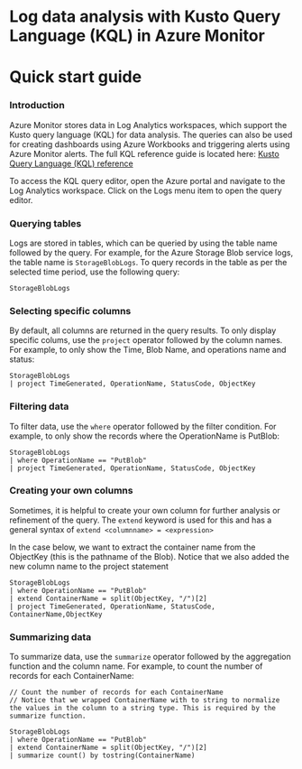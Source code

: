 # Log data analysis with Kusto Query Language (KQL) in Azure Monitor
# Quick start guide

### Introduction
Azure Monitor stores data in Log Analytics workspaces, which support the Kusto query language (KQL) for data analysis. The queries can also be used for creating dashboards using Azure Workbooks and triggering alerts using Azure Monitor alerts.  The full KQL reference guide is located here: [Kusto Query Language (KQL) reference](https://learn.microsoft.com/en-us/kusto/query/syntax-conventions?view=azure-data-explorer&preserve-view=true)

To access the KQL query editor, open the Azure portal and navigate to the Log Analytics workspace. Click on the Logs menu item to open the query editor.

### Querying tables
Logs are stored in tables, which can be queried by using the table name followed by the query. For example, for the Azure Storage Blob service logs, the table name is `StorageBlobLogs`.  To query  records in the table as per the selected time period, use the following query:

```kql
StorageBlobLogs
```

### Selecting specific columns
By default, all columns are returned in the query results.  To only display specific colums, use the `project` operator followed by the column names. For example, to only show the Time, Blob Name, and operations name and status:

```kql
StorageBlobLogs
| project TimeGenerated, OperationName, StatusCode, ObjectKey
```

### Filtering data
To filter data, use the `where` operator followed by the filter condition. For example, to only show the records where the OperationName is PutBlob:

```kql
StorageBlobLogs
| where OperationName == "PutBlob"
| project TimeGenerated, OperationName, StatusCode, ObjectKey
```

### Creating your own columns
Sometimes, it is helpful to create your own column for further analysis or refinement of the query. The `extend` keyword is used for this and has a general syntax of `extend <columnname> = <expression>`  

In the case below, we want to extract the container name from the ObjectKey (this is the pathname of the Blob).  Notice that we also added the new column name to the project statement

```kql
StorageBlobLogs
| where OperationName == "PutBlob"
| extend ContainerName = split(ObjectKey, "/")[2]
| project TimeGenerated, OperationName, StatusCode, ContainerName,ObjectKey
```

### Summarizing data
To summarize data, use the `summarize` operator followed by the aggregation function and the column name. For example, to count the number of records for each ContainerName:

```kql
// Count the number of records for each ContainerName
// Notice that we wrapped ContainerName with to string to normalize the values in the column to a string type. This is required by the summarize function.

StorageBlobLogs
| where OperationName == "PutBlob"
| extend ContainerName = split(ObjectKey, "/")[2]
| summarize count() by tostring(ContainerName)
```